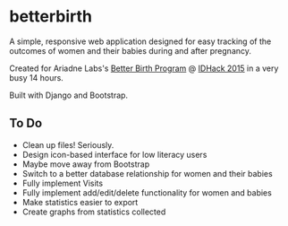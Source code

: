 # betterbirth

A simple, responsive web application designed for easy tracking of the outcomes of women and their babies during and after pregnancy. 

Created for Ariadne Labs's [Better Birth Program](http://www.ariadnelabs.org/programs/betterbirth/) @ [IDHack 2015](http://idhack.developersfordevelopment.org/) in a very busy 14 hours.

Built with Django and Bootstrap.

## To Do

- Clean up files! Seriously.
- Design icon-based interface for low literacy users
- Maybe move away from Bootstrap
- Switch to a better database relationship for women and their babies
- Fully implement Visits
- Fully implement add/edit/delete functionality for women and babies
- Make statistics easier to export
- Create graphs from statistics collected

